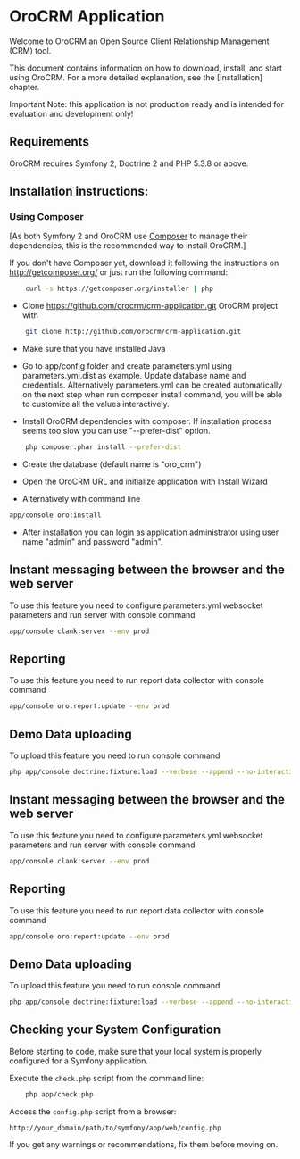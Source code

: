 OroCRM Application
========================

Welcome to OroCRM an Open Source Client Relationship Management (CRM) tool.

This document contains information on how to download, install, and start
using OroCRM. For a more detailed explanation, see the [Installation]
chapter.

Important Note: this application is not production ready and is intended for evaluation and development only!

Requirements
------------

OroCRM requires Symfony 2, Doctrine 2 and PHP 5.3.8 or above.

Installation instructions:
-------------------------


### Using Composer

[As both Symfony 2 and OroCRM use [Composer][2] to manage their dependencies, this is the recommended way to install OroCRM.]

If you don't have Composer yet, download it following the instructions on
http://getcomposer.org/ or just run the following command:

```bash
    curl -s https://getcomposer.org/installer | php
```

- Clone https://github.com/orocrm/crm-application.git OroCRM project with

```bash
    git clone http://github.com/orocrm/crm-application.git
```

- Make sure that you have installed Java

- Go to app/config folder and create parameters.yml using parameters.yml.dist as example. Update database name and credentials.
  Alternatively parameters.yml can be created automatically on the next step when run composer install command,
  you will be able to customize all the values interactively.
- Install OroCRM dependencies with composer. If installation process seems too slow you can use "--prefer-dist" option.

```bash
    php composer.phar install --prefer-dist
```

- Create the database (default name is "oro_crm")

- Open the OroCRM URL and initialize application with Install Wizard

- Alternatively with command line

```bash
app/console oro:install
```

- After installation you can login as application administrator using user name "admin" and password "admin".

Instant messaging between the browser and the web server
--------------------------------------------------------
To use this feature you need to configure parameters.yml websocket parameters and run server with console command

```bash
app/console clank:server --env prod
```

Reporting
---------
To use this feature you need to run report data collector with console command

```bash
app/console oro:report:update --env prod
```

Demo Data uploading
---------
To upload this feature you need to run console command

 ```bash
php app/console doctrine:fixture:load --verbose --append --no-interaction --env=prod --fixtures=vendor/oro/crm/src/OroCRM/Bundle/DemoDataBundle/DataFixtures
```

Instant messaging between the browser and the web server
--------------------------------------------------------
To use this feature you need to configure parameters.yml websocket parameters and run server with console command

```bash
app/console clank:server --env prod
```

Reporting
---------
To use this feature you need to run report data collector with console command

```bash
app/console oro:report:update --env prod
```

Demo Data uploading
---------
To upload this feature you need to run console command

```bash
php app/console doctrine:fixture:load --verbose --append --no-interaction --env=prod --fixtures=vendor/oro/crm/src/OroCRM/Bundle/DemoDataBundle/DataFixtures
```

Checking your System Configuration
-------------------------------------

Before starting to code, make sure that your local system is properly
configured for a Symfony application.

Execute the `check.php` script from the command line:

```bash
    php app/check.php
```

Access the `config.php` script from a browser:

    http://your_domain/path/to/symfony/app/web/config.php

If you get any warnings or recommendations, fix them before moving on.


[1]:  http://symfony.com/doc/2.3/book/installation.html
[2]:  http://getcomposer.org/
